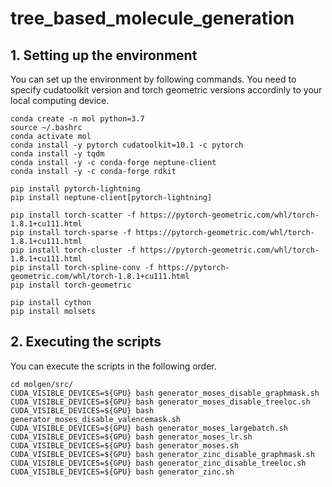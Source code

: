 # tree_based_molecule_generation

## 1. Setting up the environment
You can set up the environment by following commands. You need to specify cudatoolkit version and torch geometric versions accordinly to your local computing device.

```
conda create -n mol python=3.7
source ~/.bashrc
conda activate mol
conda install -y pytorch cudatoolkit=10.1 -c pytorch
conda install -y tqdm
conda install -y -c conda-forge neptune-client
conda install -y -c conda-forge rdkit

pip install pytorch-lightning
pip install neptune-client[pytorch-lightning]

pip install torch-scatter -f https://pytorch-geometric.com/whl/torch-1.8.1+cu111.html
pip install torch-sparse -f https://pytorch-geometric.com/whl/torch-1.8.1+cu111.html
pip install torch-cluster -f https://pytorch-geometric.com/whl/torch-1.8.1+cu111.html
pip install torch-spline-conv -f https://pytorch-geometric.com/whl/torch-1.8.1+cu111.html
pip install torch-geometric

pip install cython
pip install molsets

```

## 2. Executing the scripts
You can execute the scripts in the following order.

```
cd molgen/src/
CUDA_VISIBLE_DEVICES=${GPU} bash generator_moses_disable_graphmask.sh
CUDA_VISIBLE_DEVICES=${GPU} bash generator_moses_disable_treeloc.sh
CUDA_VISIBLE_DEVICES=${GPU} bash generator_moses_disable_valencemask.sh
CUDA_VISIBLE_DEVICES=${GPU} bash generator_moses_largebatch.sh
CUDA_VISIBLE_DEVICES=${GPU} bash generator_moses_lr.sh
CUDA_VISIBLE_DEVICES=${GPU} bash generator_moses.sh
CUDA_VISIBLE_DEVICES=${GPU} bash generator_zinc_disable_graphmask.sh
CUDA_VISIBLE_DEVICES=${GPU} bash generator_zinc_disable_treeloc.sh
CUDA_VISIBLE_DEVICES=${GPU} bash generator_zinc.sh
```
